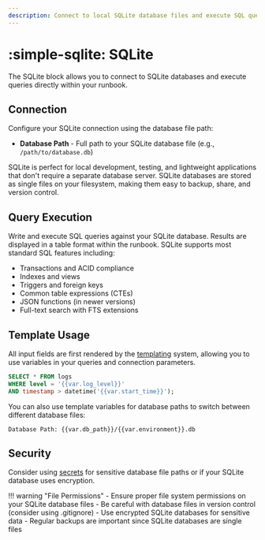 ```yaml
---
description: Connect to local SQLite database files and execute SQL queries
---
```


# :simple-sqlite: SQLite

The SQLite block allows you to connect to SQLite databases and execute queries directly within your runbook.

## Connection

Configure your SQLite connection using the database file path:

- **Database Path** - Full path to your SQLite database file (e.g., `/path/to/database.db`)

SQLite is perfect for local development, testing, and lightweight applications that don't require a separate database server. SQLite databases are stored as single files on your filesystem, making them easy to backup, share, and version control.

## Query Execution

Write and execute SQL queries against your SQLite database. Results are displayed in a table format within the runbook. SQLite supports most standard SQL features including:

- Transactions and ACID compliance
- Indexes and views
- Triggers and foreign keys
- Common table expressions (CTEs)
- JSON functions (in newer versions)
- Full-text search with FTS extensions

## Template Usage

All input fields are first rendered by the [templating](../../templating.md) system, allowing you to use variables in your queries and connection parameters.

```sql
SELECT * FROM logs 
WHERE level = '{{var.log_level}}' 
AND timestamp > datetime('{{var.start_time}}');
```

You can also use template variables for database paths to switch between different database files:

```
Database Path: {{var.db_path}}/{{var.environment}}.db
```

## Security

Consider using [secrets](../../secrets.md) for sensitive database file paths or if your SQLite database uses encryption.

!!! warning "File Permissions"
    - Ensure proper file system permissions on your SQLite database files
    - Be careful with database files in version control (consider using .gitignore)
    - Use encrypted SQLite databases for sensitive data
    - Regular backups are important since SQLite databases are single files
